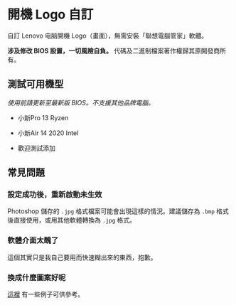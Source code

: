 # 開機 Logo 自訂

自訂 Lenovo 电脑開機 Logo（畫面），無需安裝「聯想電腦管家」軟體。

**涉及修改 BIOS 設置，一切風險自負。** 代碼及二進制檔案著作權歸其原開發商所有。

## 測試可用機型

*使用前請更新至最新版 BIOS。不支援其他品牌電腦。*

- 小新Pro 13 Ryzen

- 小新Air 14 2020 Intel

- 歡迎測試添加

## 常見問題

### 設定成功後，重新啟動未生效

Photoshop 儲存的 `.jpg` 格式檔案可能會出現這樣的情況。建議儲存為 `.bmp` 格式後直接使用，或用其他軟體轉換為 `.jpg` 格式。

### 軟體介面太醜了

這個其實只是我自己要用而快速糊出來的東西，抱歉。

### 換成什麼圖案好呢

[這裡](https://github.com/Coxxs/LogoDiy/tree/master/Examples) 有一些例子可供參考。
